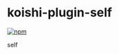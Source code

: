 # koishi-plugin-self

[![npm](https://img.shields.io/npm/v/koishi-plugin-self?style=flat-square)](https://www.npmjs.com/package/koishi-plugin-self)

self
